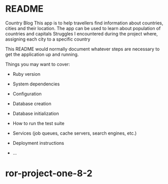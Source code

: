 # README
Country Blog
This app is to help travellers find information about countries, cities and their location. The app can be used to learn about population of countries and capitals
Struggles I encountered during the project where, assigning each city to a specific country

This README would normally document whatever steps are necessary to get the
application up and running.

Things you may want to cover:

* Ruby version

* System dependencies

* Configuration

* Database creation

* Database initialization

* How to run the test suite

* Services (job queues, cache servers, search engines, etc.)

* Deployment instructions

* ...
# ror-project-one-8-2
